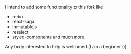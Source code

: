 I intend to add some functionality to this fork like
- redux
- react-saga
- immutablejs
- reselect
- styled-components
and much more.

Any body interested to help is welcomed.(I am a beginner :))